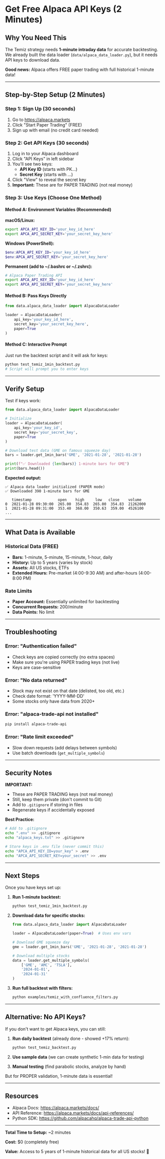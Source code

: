 # Get Free Alpaca API Keys (2 Minutes)

## Why You Need This

The Temiz strategy needs **1-minute intraday data** for accurate backtesting. We already built the data loader (`data/alpaca_data_loader.py`), but it needs API keys to download data.

**Good news:** Alpaca offers FREE paper trading with full historical 1-minute data!

---

## Step-by-Step Setup (2 Minutes)

### Step 1: Sign Up (30 seconds)

1. Go to https://alpaca.markets
2. Click "Start Paper Trading" (FREE)
3. Sign up with email (no credit card needed)

### Step 2: Get API Keys (30 seconds)

1. Log in to your Alpaca dashboard
2. Click "API Keys" in left sidebar
3. You'll see two keys:
   - **API Key ID** (starts with PK...)
   - **Secret Key** (starts with ...)
4. Click "View" to reveal the secret key
5. **Important:** These are for PAPER TRADING (not real money)

### Step 3: Use Keys (Choose One Method)

#### Method A: Environment Variables (Recommended)

**macOS/Linux:**
```bash
export APCA_API_KEY_ID='your_key_id_here'
export APCA_API_SECRET_KEY='your_secret_key_here'
```

**Windows (PowerShell):**
```powershell
$env:APCA_API_KEY_ID='your_key_id_here'
$env:APCA_API_SECRET_KEY='your_secret_key_here'
```

**Permanent (add to ~/.bashrc or ~/.zshrc):**
```bash
# Alpaca Paper Trading API
export APCA_API_KEY_ID='your_key_id_here'
export APCA_API_SECRET_KEY='your_secret_key_here'
```

#### Method B: Pass Keys Directly

```python
from data.alpaca_data_loader import AlpacaDataLoader

loader = AlpacaDataLoader(
    api_key='your_key_id_here',
    secret_key='your_secret_key_here',
    paper=True
)
```

#### Method C: Interactive Prompt

Just run the backtest script and it will ask for keys:
```bash
python test_temiz_1min_backtest.py
# Script will prompt you to enter keys
```

---

## Verify Setup

Test if keys work:

```python
from data.alpaca_data_loader import AlpacaDataLoader

# Initialize
loader = AlpacaDataLoader(
    api_key='your_key_id',
    secret_key='your_secret_key',
    paper=True
)

# Download test data (GME on famous squeeze day)
bars = loader.get_1min_bars('GME', '2021-01-28', '2021-01-28')

print(f"✅ Downloaded {len(bars)} 1-minute bars for GME")
print(bars.head())
```

**Expected output:**
```
✅ Alpaca data loader initialized (PAPER mode)
✅ Downloaded 390 1-minute bars for GME

   timestamp            open    high     low   close    volume
0  2021-01-28 09:30:00  265.00  354.83  265.00  354.83  21262000
1  2021-01-28 09:31:00  353.40  368.00  350.63  359.00  4526100
...
```

---

## What Data is Available

### Historical Data (FREE)
- **Bars:** 1-minute, 5-minute, 15-minute, 1-hour, daily
- **History:** Up to 5 years (varies by stock)
- **Assets:** All US stocks, ETFs
- **Extended Hours:** Pre-market (4:00-9:30 AM) and after-hours (4:00-8:00 PM)

### Rate Limits
- **Paper Account:** Essentially unlimited for backtesting
- **Concurrent Requests:** 200/minute
- **Data Points:** No limit

---

## Troubleshooting

### Error: "Authentication failed"
- Check keys are copied correctly (no extra spaces)
- Make sure you're using PAPER trading keys (not live)
- Keys are case-sensitive

### Error: "No data returned"
- Stock may not exist on that date (delisted, too old, etc.)
- Check date format: 'YYYY-MM-DD'
- Some stocks only have data from 2020+

### Error: "alpaca-trade-api not installed"
```bash
pip install alpaca-trade-api
```

### Error: "Rate limit exceeded"
- Slow down requests (add delays between symbols)
- Use batch downloads (`get_multiple_symbols`)

---

## Security Notes

**IMPORTANT:**
- These are PAPER TRADING keys (not real money)
- Still, keep them private (don't commit to Git)
- Add to `.gitignore` if storing in files
- Regenerate keys if accidentally exposed

**Best Practice:**
```bash
# Add to .gitignore
echo ".env" >> .gitignore
echo "alpaca_keys.txt" >> .gitignore

# Store keys in .env file (never commit this)
echo "APCA_API_KEY_ID=your_key" > .env
echo "APCA_API_SECRET_KEY=your_secret" >> .env
```

---

## Next Steps

Once you have keys set up:

1. **Run 1-minute backtest:**
   ```bash
   python test_temiz_1min_backtest.py
   ```

2. **Download data for specific stocks:**
   ```python
   from data.alpaca_data_loader import AlpacaDataLoader

   loader = AlpacaDataLoader(paper=True)  # Uses env vars

   # Download GME squeeze day
   gme = loader.get_1min_bars('GME', '2021-01-28', '2021-01-28')

   # Download multiple stocks
   data = loader.get_multiple_symbols(
       ['GME', 'AMC', 'TSLA'],
       '2024-01-01',
       '2024-01-31'
   )
   ```

3. **Run full backtest with filters:**
   ```bash
   python examples/temiz_with_confluence_filters.py
   ```

---

## Alternative: No API Keys?

If you don't want to get Alpaca keys, you can still:

1. **Run daily backtest** (already done - showed +17% return):
   ```bash
   python test_temiz_backtest.py
   ```

2. **Use sample data** (we can create synthetic 1-min data for testing)

3. **Manual testing** (find parabolic stocks, analyze by hand)

But for PROPER validation, 1-minute data is essential!

---

## Resources

- Alpaca Docs: https://alpaca.markets/docs/
- API Reference: https://alpaca.markets/docs/api-references/
- Python SDK: https://github.com/alpacahq/alpaca-trade-api-python

---

**Total Time to Setup:** ~2 minutes

**Cost:** $0 (completely free)

**Value:** Access to 5 years of 1-minute historical data for all US stocks! 🎉
